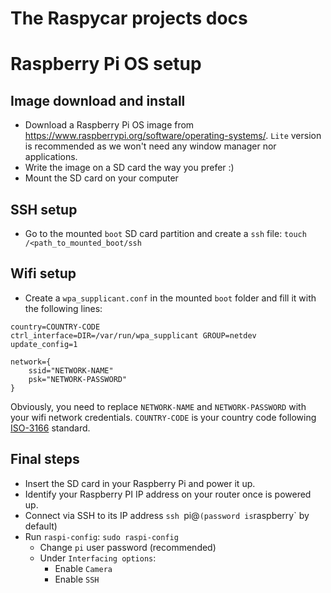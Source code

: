 # The Raspycar projects docs

# Raspberry Pi OS setup

## Image download and install

- Download a Raspberry Pi OS image from https://www.raspberrypi.org/software/operating-systems/. `Lite` version is recommended as we won't need any window manager nor applications.
- Write the image on a SD card the way you prefer :)
- Mount the SD card on your computer

## SSH setup
- Go to the mounted `boot` SD card partition and create a `ssh` file: `touch /<path_to_mounted_boot/ssh`

## Wifi setup

- Create a `wpa_supplicant.conf` in the mounted `boot` folder and fill it with the following lines:

```
country=COUNTRY-CODE
ctrl_interface=DIR=/var/run/wpa_supplicant GROUP=netdev
update_config=1

network={
    ssid="NETWORK-NAME"
    psk="NETWORK-PASSWORD"
}
```

Obviously, you need to replace `NETWORK-NAME` and `NETWORK-PASSWORD` with your wifi network credentials. `COUNTRY-CODE` is your country code following [ISO-3166](https://en.wikipedia.org/wiki/List_of_ISO_3166_country_codes) standard.

## Final steps

- Insert the SD card in your Raspberry Pi and power it up.
- Identify your Raspberry PI IP address on your router once is powered up.
- Connect via SSH to its IP address `ssh `pi@<ip address>` (password is `raspberry` by default)
- Run `raspi-config`: `sudo raspi-config`
  - Change `pi` user password (recommended)
  - Under `Interfacing options`:
    - Enable `Camera`
    - Enable `SSH`
